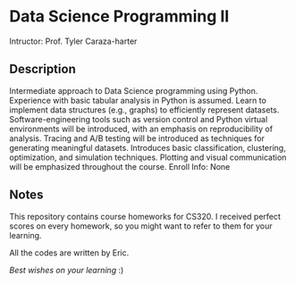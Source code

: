 # Data Science Programming II

Intructor: Prof. Tyler Caraza-harter

## Description

Intermediate approach to Data Science programming using Python. Experience with basic tabular analysis in Python is assumed. Learn to implement data structures (e.g., graphs) to efficiently represent datasets. Software-engineering tools such as version control and Python virtual environments will be introduced, with an emphasis on reproducibility of analysis. Tracing and A/B testing will be introduced as techniques for generating meaningful datasets. Introduces basic classification, clustering, optimization, and simulation techniques. Plotting and visual communication will be emphasized throughout the course. Enroll Info: None

## Notes

This repository contains course homeworks for CS320. I received perfect scores on every homework, so you might want to refer to them for your learning. 

All the codes are written by Eric.

*Best wishes on your learning* :)
